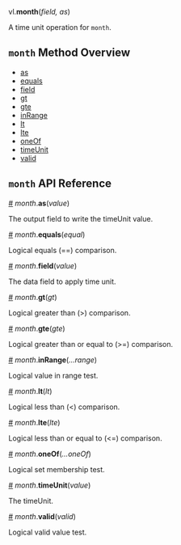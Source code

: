 vl.<b>month</b>(<em>field, as</em>)

A time unit operation for <code>month</code>.

## <code>month</code> Method Overview

* <a href="#as">as</a>
* <a href="#equals">equals</a>
* <a href="#field">field</a>
* <a href="#gt">gt</a>
* <a href="#gte">gte</a>
* <a href="#inRange">inRange</a>
* <a href="#lt">lt</a>
* <a href="#lte">lte</a>
* <a href="#oneOf">oneOf</a>
* <a href="#timeUnit">timeUnit</a>
* <a href="#valid">valid</a>

## <code>month</code> API Reference

<a id="as" href="#as">#</a>
<em>month</em>.<b>as</b>(<em>value</em>)

The output field to write the timeUnit value.

<a id="equals" href="#equals">#</a>
<em>month</em>.<b>equals</b>(<em>equal</em>)

Logical equals (==) comparison.

<a id="field" href="#field">#</a>
<em>month</em>.<b>field</b>(<em>value</em>)

The data field to apply time unit.

<a id="gt" href="#gt">#</a>
<em>month</em>.<b>gt</b>(<em>gt</em>)

Logical greater than (>) comparison.

<a id="gte" href="#gte">#</a>
<em>month</em>.<b>gte</b>(<em>gte</em>)

Logical greater than or equal to (>=) comparison.

<a id="inRange" href="#inRange">#</a>
<em>month</em>.<b>inRange</b>(<em>...range</em>)

Logical value in range test.

<a id="lt" href="#lt">#</a>
<em>month</em>.<b>lt</b>(<em>lt</em>)

Logical less than (<) comparison.

<a id="lte" href="#lte">#</a>
<em>month</em>.<b>lte</b>(<em>lte</em>)

Logical less than or equal to (<=) comparison.

<a id="oneOf" href="#oneOf">#</a>
<em>month</em>.<b>oneOf</b>(<em>...oneOf</em>)

Logical set membership test.

<a id="timeUnit" href="#timeUnit">#</a>
<em>month</em>.<b>timeUnit</b>(<em>value</em>)

The timeUnit.

<a id="valid" href="#valid">#</a>
<em>month</em>.<b>valid</b>(<em>valid</em>)

Logical valid value test.

